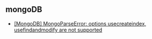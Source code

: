 ## mongoDB
- [[MongoDB] MongoParseError: options usecreateindex, usefindandmodify are not supported](./연결에러.md)
